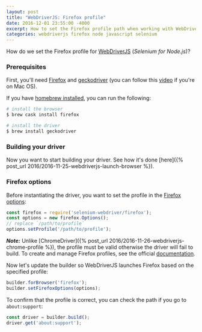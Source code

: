 ```yaml
---
layout: post
title: "WebDriverJS: Firefox profile"
date: 2016-12-01 23:55:00 -4000
excerpt: How to set the Firefox profile path when working with WebDriverJS (Selenium for Node.js).
categories: webdriverjs firefox node javascript selenium
---
```


How do we set the Firefox profile for [WebDriverJS](https://github.com/SeleniumHQ/selenium/wiki/WebDriverJs) (_Selenium for Node.js_)?

### Prerequisites

First, you'll need [Firefox](https://www.youtube.com/watch?v=UYOcXBF4ESs) and [geckodriver](https://github.com/mozilla/geckodriver/releases) (you can follow this [video](https://www.youtube.com/watch?v=5lWOV0rnYRo) if you're on Mac OS).

If you have [homebrew installed](https://www.youtube.com/watch?v=44FhlEiMEpU), you can run the following:

```sh
# install the browser
$ brew cask install firefox

# install the driver
$ brew install geckodriver
```

### Building your driver

Now you want to start building your driver. See how it's done [here]({% post_url 2016/2016-11-25-webdriverjs-launch-browser %}).

### Firefox options

Before instantiating the driver, you want to set the profile in the [Firefox options](http://seleniumhq.github.io/selenium/docs/api/javascript/module/selenium-webdriver/firefox/index_exports_Options.html):

```js
const firefox = require('selenium-webdriver/firefox');
const options = new firefox.Options();
// replace `/path/to/profile`
options.setProfile('/path/to/profile');
```

**_Note:_** Unlike [ChromeDriver]({% post_url 2016/2016-11-26-webdriverjs-chrome-profile %}), the profile must be valid otherwise the driver will fail to build. To create and manage Firefox profiles, see the official [documentation](https://support.mozilla.org/t5/Install-and-Update/Use-the-Profile-Manager-to-create-and-remove-Firefox-profiles/ta-p/2914).

Now let's update the builder so WebDriverJS launches Firefox based on the specified profile:

```js
builder.forBrowser('firefox');
builder.setFirefoxOptions(options);
```

To confirm that the profile is correct, you can check the path if you go to `about:support`:

```js
const driver = builder.build();
driver.get('about:support');
```
